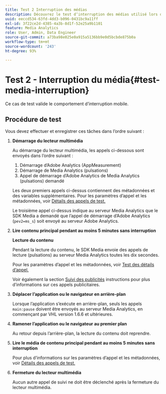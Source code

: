 ```yaml
---
title: Test 2 Interruption des médias
description: Découvrez le test dʼinterruption des médias utilisé lors de la validation.
uuid: eeccd534-63fd-4dd3-b096-0431bc9a11ff
exl-id: 3f22ce2d-4385-4a3b-8d1f-52e25a9b1101
feature: Media Analytics
role: User, Admin, Data Engineer
source-git-commit: a73ba98e025e0a915a5136bb9e0d5bcbde875b0a
workflow-type: tm+mt
source-wordcount: '243'
ht-degree: 93%

---
```


# Test 2 - Interruption du média{#test-media-interruption}

Ce cas de test valide le comportement d’interruption mobile.

## Procédure de test

Vous devez effectuer et enregistrer ces tâches dans l’ordre suivant :

1. **Démarrage du lecteur multimédia**

   Au démarrage du lecteur multimédia, les appels ci-dessous sont envoyés dans l’ordre suivant :

   1. Démarrage d’Adobe Analytics (AppMeasurement)
   1. Démarrage de Media Analytics (pulsations)
   1. Appel de démarrage d’Adobe Analytics de Media Analytics (pulsations) demandé

   Les deux premiers appels ci-dessus contiennent des métadonnées et des variables supplémentaires. Pour les paramètres d’appel et les métadonnées, voir [Détails des appels de test.](/help/legacy/validation/test-call-details.md#start-the-media-player)

   Le troisième appel ci-dessus indique au serveur Media Analytics que le SDK Media a demandé que l’appel de démarrage d’Adobe Analytics (`pev2=ms_s`) soit envoyé au serveur Adobe Analytics.

1. **Lire contenu principal pendant au moins 5 minutes sans interruption**

   **Lecture du contenu**

   Pendant la lecture du contenu, le SDK Media envoie des appels de lecture (pulsations) au serveur Media Analytics toutes les dix secondes.

   Pour les paramètres d’appel et les métadonnées, voir [Test des détails d’appel.](/help/legacy/validation/test-call-details.md#play-main-content)

   Voir également la section [Suivi des publicités](/help/use-cases/track-ads/track-ads-overview.md) instructions pour plus d’informations sur ces appels publicitaires.

1. **Déplacer l’application ou le navigateur en arrière-plan**

   Lorsque l’application s’exécute en arrière-plan, seuls les appels `main:pause` doivent être envoyés au serveur Media Analytics, en commençant par VHL version 1.6.6 et ultérieures.

1. **Ramener l’application ou le navigateur au premier plan**

   Au retour depuis l’arrière-plan, la lecture du contenu doit reprendre.

1. **Lire le média de contenu principal pendant au moins 5 minutes sans interruption**

   Pour plus d’informations sur les paramètres d’appel et les métadonnées, voir [Détails des appels de test.](/help/legacy/validation/test-call-details.md#play-main-content)

1. **Fermeture du lecteur multimédia**

   Aucun autre appel de suivi ne doit être déclenché après la fermeture du lecteur multimédia.
